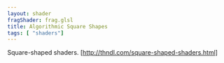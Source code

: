 ```yaml
---
layout: shader
fragShader: frag.glsl
title: Algorithmic Square Shapes
tags: [ "shaders"]    
---
```


Square-shaped shaders.
[http://thndl.com/square-shaped-shaders.html]


